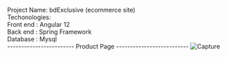 Project Name: bdExclusive (ecommerce site)<br />
Techonologies:<br />
Front end : Angular 12<br />
Back end  : Spring Framework<br />
Database  : Mysql<br />
------------------------ Product Page --------------------------
![Capture](https://user-images.githubusercontent.com/85538346/152862123-6cf578a9-e1a2-419d-a972-7eb703689f89.PNG)
